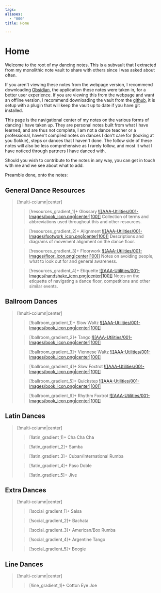 ```yaml
---
tags: 
aliases:
  - "000"
title: Home

---
```

# Home
Welcome to the root of my dancing notes. This is a subvault that I extracted from my monolithic note vault to share with others since I was asked about often.

If you aren't viewing these notes from the webpage version, I recommend downloading [Obsidian](<[Obsidian](https://obsidian.md/)>), the application these notes were taken in, for a better user experience. If you are viewing this from the webpage and want an offline version, I recommend downloading the vault from the [github](https://github.com/Rhett-Flanagan/dancing-obsidian-vault), it is setup with a plugin that will keep the vault up to date if you have git installed.

This page is the navigational center of my notes on the various forms of dancing I have taken up. They are personal notes built from what I have learned, and are thus not complete, I am not a dance teacher or a professional, haven't compiled notes on dances I don't care for (looking at you Sokkie), steps or dances that I haven't done. The follow side of these notes will also be less comprehensive as I rarely follow, and most it what I have noticed through partners I have danced with.

Should you wish to contribute to the notes in any way, you can get in touch with me and we see about what to add.

Preamble done, onto the notes:

## General Dance Resources

> [!multi-column|center]
>
> > [!resources_gradient_1]+ Glossary
> > [![[AAA-Utilities/001-Images/book_icon.png|center|100]]](Resources/Glossary.md)
> > Collection of terms and abbreviations used throughout this and other resources.
> > 
> 
> > [!resources_gradient_2]+ Alignment
> > [![[AAA-Utilities/001-Images/footwork_icon.png|center|100]]](Resources/Alignment.md)
> > Descriptions and diagrams of movement alignment on the dance floor.
> > 
> 
>  > [!resources_gradient_3]+ Floorwork
>  > [![[AAA-Utilities/001-Images/floor_icon.png|center|100]]](Resources/Floorwork.md)
>  > Notes on avoiding people, what to look out for and general awareness.
>  > 
>  
>  > [!resources_gradient_4]+ Etiquette 
>  > [![[AAA-Utilities/001-Images/handshake_icon.png|center|100]]](Resources/Etiquette.md)
>  > Notes on the etiquette of navigating a dance floor, competitions and other similar events.
>  > 

## Ballroom Dances

> [!multi-column|center]
> 
> > [!ballroom_gradient_1]+ Slow Waltz
> > [![[AAA-Utilities/001-Images/book_icon.png|center|100]]](Resources/Glossary.md)
> > 
> 
> > [!ballroom_gradient_2]+ Tango
> > [![[AAA-Utilities/001-Images/book_icon.png|center|100]]](Resources/Glossary.md)
> > 
> 
> > [!ballroom_gradient_3]+ Viennese Waltz
> > [![[AAA-Utilities/001-Images/book_icon.png|center|100]]](Resources/Glossary.md)
> > 
> 
> > [!ballroom_gradient_4]+ Slow Foxtrot
> > [![[AAA-Utilities/001-Images/book_icon.png|center|100]]](Resources/Glossary.md)
> > 
> 
> > [!ballroom_gradient_5]+ Quickstep
> > [![[AAA-Utilities/001-Images/book_icon.png|center|100]]](Resources/Glossary.md)
> > 
> 
> > [!ballroom_gradient_6]+ Rhythm Foxtrot
> > [![[AAA-Utilities/001-Images/book_icon.png|center|100]]](Resources/Glossary.md)
> > 
> 

## Latin Dances

> [!multi-column|center]
> 
> > [!latin_gradient_1]+ Cha Cha Cha
> 
> 
> > [!latin_gradient_2]+ Samba
> 
> 
> > [!latin_gradient_3]+ Cuban/International Rumba
> 
> 
> > [!latin_gradient_4]+ Paso Doble
> 
> 
> > [!latin_gradient_5]+ Jive
> 
> 

## Extra Dances

> [!multi-column|center]
> 
> > [!social_gradient_1]+ Salsa
> 
> 
> > [!social_gradient_2]+ Bachata 
> 
> 
> > [!social_gradient_3]+ American/Box Rumba
> 
> 
> > [!social_gradient_4]+ Argentine Tango
> 
> 
> > [!social_gradient_5]+ Boogie
> 
> 


## Line Dances

> [!multi-column|center]
> 
> > [!line_gradient_1]+ Cotton Eye Joe
> 
> 